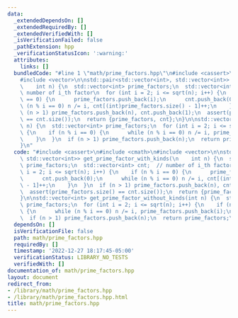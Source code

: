 ```yaml
---
data:
  _extendedDependsOn: []
  _extendedRequiredBy: []
  _extendedVerifiedWith: []
  _isVerificationFailed: false
  _pathExtension: hpp
  _verificationStatusIcon: ':warning:'
  attributes:
    links: []
  bundledCode: "#line 1 \"math/prime_factors.hpp\"\n#include <cassert>\n#include <cmath>\n\
    #include <vector>\n\nstd::pair<std::vector<int>, std::vector<int>> get_prime_factor_with_kinds(\n\
    \    int n) {\n  std::vector<int> prime_factors;\n  std::vector<int> cnt;  //\
    \ number of i_th factor\n  for (int i = 2; i <= sqrt(n); i++) {\n    if (n % i\
    \ == 0) {\n      prime_factors.push_back(i);\n      cnt.push_back(0);\n      while\
    \ (n % i == 0) n /= i, cnt[(int)prime_factors.size() - 1]++;\n    }\n  }\n  if\
    \ (n > 1) prime_factors.push_back(n), cnt.push_back(1);\n  assert(prime_factors.size()\
    \ == cnt.size());\n  return {prime_factors, cnt};\n}\n\nstd::vector<int> get_prime_factor_without_kinds(int\
    \ n) {\n  std::vector<int> prime_factors;\n  for (int i = 2; i <= sqrt(n); i++)\
    \ {\n    if (n % i == 0) {\n      while (n % i == 0) n /= i, prime_factors.push_back(i);\n\
    \    }\n  }\n  if (n > 1) prime_factors.push_back(n);\n  return prime_factors;\n\
    }\n"
  code: "#include <cassert>\n#include <cmath>\n#include <vector>\n\nstd::pair<std::vector<int>,\
    \ std::vector<int>> get_prime_factor_with_kinds(\n    int n) {\n  std::vector<int>\
    \ prime_factors;\n  std::vector<int> cnt;  // number of i_th factor\n  for (int\
    \ i = 2; i <= sqrt(n); i++) {\n    if (n % i == 0) {\n      prime_factors.push_back(i);\n\
    \      cnt.push_back(0);\n      while (n % i == 0) n /= i, cnt[(int)prime_factors.size()\
    \ - 1]++;\n    }\n  }\n  if (n > 1) prime_factors.push_back(n), cnt.push_back(1);\n\
    \  assert(prime_factors.size() == cnt.size());\n  return {prime_factors, cnt};\n\
    }\n\nstd::vector<int> get_prime_factor_without_kinds(int n) {\n  std::vector<int>\
    \ prime_factors;\n  for (int i = 2; i <= sqrt(n); i++) {\n    if (n % i == 0)\
    \ {\n      while (n % i == 0) n /= i, prime_factors.push_back(i);\n    }\n  }\n\
    \  if (n > 1) prime_factors.push_back(n);\n  return prime_factors;\n}"
  dependsOn: []
  isVerificationFile: false
  path: math/prime_factors.hpp
  requiredBy: []
  timestamp: '2022-12-27 18:17:45-05:00'
  verificationStatus: LIBRARY_NO_TESTS
  verifiedWith: []
documentation_of: math/prime_factors.hpp
layout: document
redirect_from:
- /library/math/prime_factors.hpp
- /library/math/prime_factors.hpp.html
title: math/prime_factors.hpp
---
```

